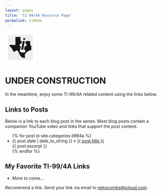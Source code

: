 ```yaml
---
layout: pages
title: 'TI-99/4A Resource Page'
permalink: ti994a
---
```


<img class="category" src="/images/design/ti.svg" width="20%" />

# UNDER CONSTRUCTION

In the meantime, enjoy some TI-99/4A related content using the links below.

## Links to Posts

Below is a link to each blog post in the series. Most blog posts contain a companion YouTube video and links that support the post content.

<ul id="blog-posts" class="posts">
{% for post in site.categories.ti994a %}
    <li><span>{{ post.date | date_to_string }} &raquo; </span><a href="{{ post.url }}">{{ post.title }}</a></li><div> {{ post.excerpt }} </div>
{% endfor %}
</ul>

## My Favorite TI-99/4A Links

* More to come...

Recommend a link. Send your link via email to [retrocombs@icloud.com](mailto:retrocombs@icloud.com?subject=Recommend%20Link).
